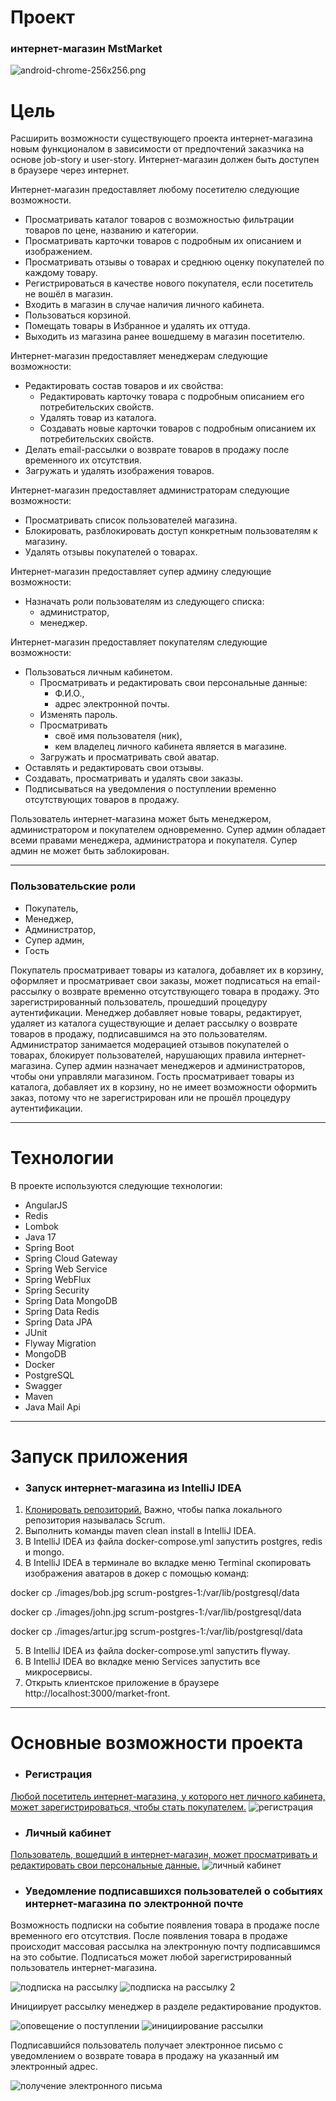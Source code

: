 # Проект 

### интернет-магазин MstMarket

![android-chrome-256x256.png](front-service%2Fsrc%2Fmain%2Fresources%2Fstatic%2Fandroid-chrome-256x256.png)

# Цель

Расширить возможности существующего проекта интернет-магазина новым функционалом  в зависимости от предпочтений заказчика на основе job-story и user-story. Интернет-магазин должен быть доступен в браузере через интернет.

Интернет-магазин предоставляет любому посетителю следующие возможности.
- Просматривать каталог товаров с возможностью фильтрации товаров по цене, названию и категории.
- Просматривать карточки товаров с подробным их описанием и изображением.
- Просматривать отзывы о товарах и среднюю оценку покупателей по каждому товару.
- Регистрироваться в качестве нового покупателя, если посетитель не вошёл в магазин.
- Входить в магазин в случае наличия личного кабинета.
- Пользоваться корзиной.
- Помещать товары в Избранное и удалять их оттуда.
- Выходить из магазина ранее вошедшему в магазин посетителю.

Интернет-магазин предоставляет менеджерам следующие возможности:
- Редактировать состав товаров и их свойства:
  - Редактировать карточку товара с подробным описанием его потребительских свойств.
  - Удалять товар из каталога.
  - Создавать новые карточки товаров с подробным описанием их потребительских свойств.
- Делать email-рассылки о возврате товаров в продажу после временного их отсутствия.
- Загружать и удалять изображения товаров.

Интернет-магазин предоставляет администраторам следующие возможности:
- Просматривать список пользователей магазина.
- Блокировать, разблокировать доступ конкретным пользователям к магазину.
- Удалять отзывы покупателей о товарах.

Интернет-магазин предоставляет супер админу следующие возможности:
- Назначать роли пользователям из следующего списка:
    - администратор,
    - менеджер.

Интернет-магазин предоставляет покупателям следующие возможности:
- Пользоваться личным кабинетом.
  - Просматривать и редактировать свои персональные данные:
    - Ф.И.О.,
    - адрес электронной почты. 
  - Изменять пароль.
  - Просматривать
    - своё имя пользователя (ник),
    - кем владелец личного кабинета является в магазине.
  - Загружать и просматривать свой аватар.
- Оставлять и редактировать свои отзывы.
- Создавать, просматривать и удалять свои заказы.
- Подписываться на уведомления о поступлении временно отсутствующих товаров в продажу.

Пользователь интернет-магазина может быть менеджером, администратором и покупателем одновременно. Супер админ обладает всеми правами менеджера, администратора и покупателя. Супер админ не может быть заблокирован.

----

### Пользовательские роли
- Покупатель,
- Менеджер,
- Администратор,
- Супер админ,
- Гость

Покупатель просматривает товары из каталога, добавляет их в корзину, оформляет и просматривает свои заказы, может подписаться на email-рассылку о возврате временно отсутствующего товара в продажу. Это зарегистрированный пользователь, прошедший процедуру аутентификации.
Менеджер добавляет новые товары, редактирует, удаляет из каталога существующие и делает рассылку о возврате товаров в продажу, подписавшимся на это пользователям.
Администратор занимается модерацией отзывов покупателей о товарах, блокирует пользователей, нарушающих правила интернет-магазина.
Супер админ назначает менеджеров и администраторов, чтобы они управляли магазином.
Гость просматривает товары из каталога, добавляет их в корзину, но не имеет возможности оформить заказ, потому что не зарегистрирован или не прошёл процедуру аутентификации.

----

# Технологии
В проекте используются следующие технологии:
* AngularJS
* Redis
* Lombok
* Java 17
* Spring Boot
* Spring Cloud Gateway
* Spring Web Service
* Spring WebFlux
* Spring Security
* Spring Data MongoDB
* Spring Data Redis
* Spring Data JPA
* JUnit
* Flyway Migration
* MongoDB
* Docker
* PostgreSQL
* Swagger
* Maven
* Java Mail Api

----

# Запуск приложения
* ### Запуск интернет-магазина из IntelliJ IDEA

1. [Клонировать репозиторий.](https://github.com/DVPeshe/Scrum.git) Важно, чтобы папка локального репозитория называлась Scrum.
2. Выполнить команды maven clean install в IntelliJ IDEA.
3. В IntelliJ IDEA из файла docker-compose.yml запустить postgres, redis и mongo.
4. В IntelliJ IDEA в терминале во вкладке меню Terminal скопировать изображения аватаров в докер с помощью команд:

docker cp ./images/bob.jpg scrum-postgres-1:/var/lib/postgresql/data

docker cp ./images/john.jpg scrum-postgres-1:/var/lib/postgresql/data

docker cp ./images/artur.jpg scrum-postgres-1:/var/lib/postgresql/data

5. В IntelliJ IDEA из файла docker-compose.yml запустить flyway.
6. В IntelliJ IDEA во вкладке меню Services запустить все микросервисы.
7. Открыть клиентское приложение в браузере http://localhost:3000/market-front.

----

# Основные возможности проекта

* ### Регистрация
[Любой посетитель интернет-магазина, у которого нет личного кабинета, может зарегистрироваться, чтобы стать покупателем.](https://disk.yandex.ru/i/YnwG3oo4tG481A)
![регистрация](registration.png)
* ### Личный кабинет
[Пользователь, вошедший в интернет-магазин, может просматривать и редактировать свои персональные данные.](https://disk.yandex.ru/i/hetb_c_pZU4KOA)
![личный кабинет](personal-account.png)
* ### Уведомление подписавшихся пользователей о событиях интернет-магазина по электронной почте

Возможность подписки на событие появления товара в продаже после временного его отсутствия. 
После появления товара в продаже происходит массовая рассылка на электронную почту подписавшимся на это событие.
Подписаться может любой зарегистрированный пользователь интернет-магазина.

![подписка на рассылку](https://user-images.githubusercontent.com/75074559/234510398-d67f9172-344b-4f5e-8fcd-07014cd7bea5.png)
![подписка на рассылку 2](https://user-images.githubusercontent.com/75074559/234510454-5cc3806e-f107-4579-b452-63a68148fec1.png)

Инициирует рассылку менеджер в разделе редактирование продуктов.

![оповещение о поступлении](https://user-images.githubusercontent.com/75074559/234510742-9287bb3c-9f15-4908-bf5e-4dced523729c.png)
![инициирование рассылки](https://user-images.githubusercontent.com/75074559/234510773-fa03ac58-c4c0-40e5-8ca9-2c0709d736c3.png)

Подписавшийся пользователь получает электронное письмо с уведомлением о возврате товара в продажу на указанный им электронный адрес.

![получение электронного письма](https://user-images.githubusercontent.com/75074559/234512163-88ebe795-2f43-4b0b-bccc-c78a9508b7a7.png)



